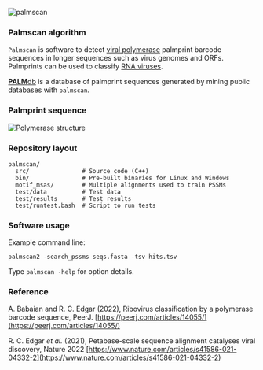 ![palmscan](http://drive5.com/images/palmscan_hdr.png)

### Palmscan algorithm

`Palmscan` is software to detect [viral polymerase](https://www.ncbi.nlm.nih.gov/pmc/articles/PMC4711277/) palmprint barcode sequences in longer sequences such as virus genomes and ORFs. Palmprints can be used to classify [RNA viruses](https://en.wikipedia.org/wiki/RNA_virus).

[**PALM**db](https://github.com/rcedgar/palmdb) is a database of palmprint sequences generated by mining public databases with `palmscan`.

### Palmprint sequence

![Polymerase structure](http://drive5.com/images/palm_structure_figure.png)

### Repository layout

```
palmscan/
  src/               # Source code (C++)
  bin/               # Pre-built binaries for Linux and Windows
  motif_msas/        # Multiple alignments used to train PSSMs
  test/data          # Test data
  test/results       # Test results
  test/runtest.bash  # Script to run tests
```

### Software usage

Example command line:

```
palmscan2 -search_pssms seqs.fasta -tsv hits.tsv
```

Type `palmscan -help` for option details.

### Reference

A. Babaian and R. C. Edgar (2022), Ribovirus classification by a polymerase barcode sequence, PeerJ. [https://peerj.com/articles/14055/](https://peerj.com/articles/14055/)

R. C. Edgar _et al._ (2021), Petabase-scale sequence alignment catalyses viral discovery, Nature 2022 [https://www.nature.com/articles/s41586-021-04332-2](https://www.nature.com/articles/s41586-021-04332-2)

